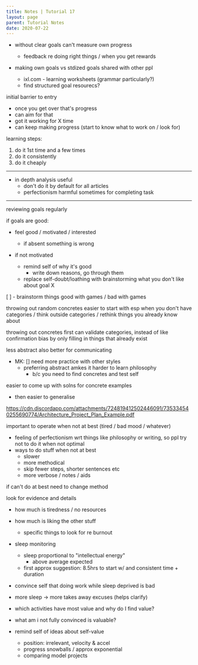 ```yaml
---
title: Notes | Tutorial 17
layout: page
parent: Tutorial Notes
date: 2020-07-22
---
```


* without clear goals can't measure own progress
  * feedback re doing right things / when you get rewards

* making own goals vs stdized goals shared with other ppl
  * ixl.com - learning worksheets (grammar particularly?)
  * find structured goal resourecs?

initial barrier to entry

* once you get over that's progress
* can aim for that
* got it working for X time
* can keep making progress (start to know what to work on / look for)

learning steps:

1. do it 1st time and a few times
2. do it consistently
3. do it cheaply

----

* in depth analysis useful
  * don't do it by default for all articles
  * perfectionism harmful sometimes for completing task

----

reviewing goals regularly



if goals are good:

* feel good / motivated / interested
  * if absent something is wrong

* if not motivated
  * remind self of why it's good
    * write down reasons, go through them
  * replace self-doubt/loathing with brainstorming what you don't like about goal X

[ ] - brainstorm things good with games / bad with games

throwing out random concretes easier to start with esp when you don't have categories / think outside categories / rethink things you already know about

throwing out concretes first can validate categories, instead of like confirmation bias by only filling in things that already exist

less abstract also better for communicating
- MK: [] need more practice with other styles
  - preferring abstract amkes it harder to learn philosophy
    - b/c you need to find concretes and test self

easier to come up with solns for concrete examples
- then easier to generalise

https://cdn.discordapp.com/attachments/724819412502446091/735334540255690774/Architecture_Project_Plan_Example.pdf

important to operate when not at best (tired / bad mood / whatever)
- feeling of perfectionism wrt things like philosophy or writing, so ppl try not to do it when not optimal
- ways to do stuff when not at best
  - slower
  - more methodical
  - skip fewer steps, shorter sentences etc
  - more verbose / notes / aids

if can't do at best need to change method

look for evidence and details

- how much is tiredness / no resources
- how much is liking the other stuff
  - specific things to look for re burnout
- sleep monitoring
  - sleep proportional to "intellectual energy"
    - above average expected
  - first approx suggestion: 8.5hrs to start w/ and consistent time + duration
- convince self that doing work while sleep deprived is bad
- more sleep -> more takes away excuses (helps clarify)

- which activities have most value and why do I find value?
- what am i not fully convinced is valuable?

- remind self of ideas about self-value
  - position: irrelevant, velocity & accel
  - progress snowballs / approx exponential
  - comparing model projects
